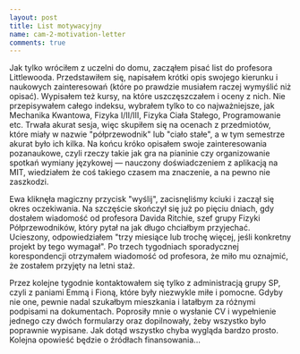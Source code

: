 ```yaml
---
layout: post
title: List motywacyjny
name: cam-2-motivation-letter
comments: true
---
```


Jak tylko wróciłem z uczelni do domu, zacząłem pisać list do profesora Littlewooda. Przedstawiłem się, napisałem krótki opis swojego kierunku i naukowych zainteresowań (które po prawdzie musiałem raczej wymyślić niż opisać). Wypisałem też kursy, na które uszczęszczałem i oceny z nich. Nie przepisywałem całego indeksu, wybrałem tylko to co najważniejsze, jak Mechanika Kwantowa, Fizyka I/II/III, Fizyka Ciała Stałego, Programowanie etc. Trwała akurat sesja, więc skupiłem się na ocenach z przedmiotów, które miały w nazwie "półprzewodnik" lub "ciało stałe", a w tym semestrze akurat było ich kilka. Na końcu króko opisałem swoje zainteresowania pozanaukowe, czyli rzeczy takie jak gra na pianinie czy organizowanie spotkań wymiany językowej — nauczony doświadczeniem z aplikacją na MIT, wiedziałem że coś takiego czasem ma znaczenie, a na pewno nie zaszkodzi.

Ewa kliknęła magiczny przycisk "wyślij", zacisnęliśmy kciuki i zaczął się okres oczekiwania. Na szczęście skończył się już po pięciu dniach, gdy dostałem wiadomość od profesora Davida Ritchie, szef grupy Fizyki Półprzewodników, który pytał na jak długo chciałbym przyjechać. Ucieszony, odpowiedziałem "trzy miesiące lub trochę więcej, jeśli konkretny projekt by tego wymagał". Po trzech tygodniach sporadycznej korespondencji otrzymałem wiadomość od profesora, że miło mu oznajmić, że zostałem przyjęty na letni staż.

Przez kolejne tygodnie kontaktowałem się tylko z administracją grupy SP, czyli z paniami Emmą i Fioną, które były niezwykle miłe i pomocne. Gdyby nie one, pewnie nadal szukałbym mieszkania i latałbym za różnymi podpisami na dokumentach. Poprosiły mnie o wysłanie CV i wypełnienie jednego czy dwóch formularzy oraz dopilnowały, żeby wszystko było poprawnie wypisane. Jak dotąd wszystko chyba wygląda bardzo prosto. Kolejna opowieść będzie o źródłach finansowania...